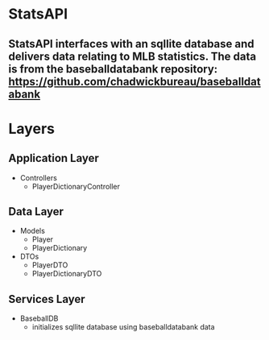﻿StatsAPI
========

StatsAPI interfaces with an sqllite database and delivers data relating to MLB statistics.
The data is from the baseballdatabank repository: https://github.com/chadwickbureau/baseballdatabank
----------------------------------------------------------------------------------------------------


Layers
======

Application Layer
-----------------
* Controllers
	- PlayerDictionaryController

Data Layer
----------
* Models
	- Player
	- PlayerDictionary
* DTOs
	- PlayerDTO
	- PlayerDictionaryDTO

Services Layer
--------------
* BaseballDB
	- initializes sqllite database using baseballdatabank data